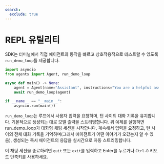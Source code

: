 ```yaml
---
search:
  exclude: true
---
```

# REPL 유틸리티

SDK는 터미널에서 직접 에이전트의 동작을 빠르고 상호작용적으로 테스트할 수 있도록 `run_demo_loop`를 제공합니다.

```python
import asyncio
from agents import Agent, run_demo_loop

async def main() -> None:
    agent = Agent(name="Assistant", instructions="You are a helpful assistant.")
    await run_demo_loop(agent)

if __name__ == "__main__":
    asyncio.run(main())
```

`run_demo_loop`는 루프에서 사용자 입력을 요청하며, 턴 사이의 대화 기록을 유지합니다. 기본적으로 생성되는 대로 모델 출력을 스트리밍합니다. 위 예제를 실행하면 run_demo_loop가 대화형 채팅 세션을 시작합니다. 계속해서 입력을 요청하고, 턴 사이의 전체 대화 기록을 기억하며(그래서 에이전트가 어떤 이야기가 오갔는지 알 수 있음), 생성되는 즉시 에이전트의 응답을 실시간으로 자동 스트리밍합니다.

이 채팅 세션을 종료하려면 `quit` 또는 `exit`를 입력하고 Enter를 누르거나 `Ctrl-D` 키보드 단축키를 사용하세요.